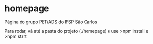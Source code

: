 # homepage
Página do grupo PET/ADS do IFSP São Carlos

Para rodar, vá até a pasta do projeto (./homepage) e use >npm install e >npm start
